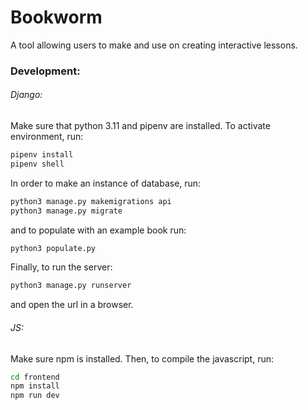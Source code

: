# Bookworm
A tool allowing users to make and use on creating interactive lessons.

### Development:
###### Django:
Make sure that python 3.11 and pipenv are installed. To activate environment, run: 
```bash
pipenv install
pipenv shell
```
In order to make an instance of database, run:
```bash
python3 manage.py makemigrations api
python3 manage.py migrate
```
and to populate with an example book run:
```bash
python3 populate.py
```
Finally, to run the server: 
```bash
python3 manage.py runserver
```
and open the url in a browser.
###### JS:
Make sure npm is installed. Then, to compile the javascript, run: 
```bash
cd frontend
npm install
npm run dev
```
